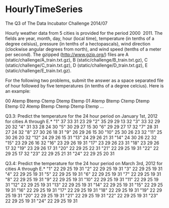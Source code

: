 HourlyTimeSeries
================

The Q3 of The Data Incubator Challenge 2014/07

Hourly weather data from 5 cities is provided for the period 2000 ­ 2011. The fields are year, month, day, hour (local time), temperature (in tenths of a degree celsius), pressure (in tenths of a hectopascals), wind direction (clockwise angular degrees from north), and wind speed (tenths of a meter per second). The gzipped (http://www.gzip.org/) files are A (static/challenge/A_train.txt.gz), B (static/challenge/B_train.txt.gz), C (static/challenge/C_train.txt.gz), D (static/challenge/D_train.txt.gz), E (static/challenge/E_train.txt.gz). 


For the following two problems, submit the answer as a space separated file of hour followed by five temperatures (in tenths of a degree celcius). Here is an example:

00 Atemp Btemp Ctemp Dtemp Etemp
01 Atemp Btemp Ctemp Dtemp Etemp
02 Atemp Btemp Ctemp Dtemp Etemp
...


Q3.3: Predict the temperature for the 24 hour period on January 1st, 2012 for cities A through E.*
"1" 37 33 31 23 29
"2" 35 29 29 13 32
"3" 33 32 29 20 32
"4" 31 33 28 24 30
"5" 30 29 27 15 30
"6" 29 29 27 17 32
"7" 28 31 27 24 32
"8" 27 30 26 18 31
"9" 26 29 26 15 30
"10" 25 30 26 23 32
"11" 25 30 26 20 32
"12" 24 29 26 15 31
"13" 24 29 26 21 31
"14" 24 30 26 22 32
"15" 23 29 26 16 32
"16" 23 29 26 19 31
"17" 23 29 26 23 31
"18" 23 29 26 17 32
"19" 23 29 26 17 31
"20" 22 29 25 22 31
"21" 22 29 25 19 31
"22" 22 29 25 17 32
"23" 22 29 25 21 31
"24" 22 29 25 20 31


Q3.4: Predict the temperature for the 24 hour period on March 3rd, 2012 for cities A through E.*
"1" 22 29 25 19 31
"2" 22 29 25 19 31
"3" 22 29 25 19 31
"4" 22 29 25 19 31
"5" 22 29 25 19 31
"6" 22 29 25 19 31
"7" 22 29 25 19 31
"8" 22 29 25 19 31
"9" 22 29 25 19 31
"10" 22 29 25 19 31
"11" 22 29 25 19 31
"12" 22 29 25 19 31
"13" 22 29 25 19 31
"14" 22 29 25 19 31
"15" 22 29 25 19 31
"16" 22 29 25 19 31
"17" 22 29 25 19 31
"18" 22 29 25 19 31
"19" 22 29 25 19 31
"20" 22 29 25 19 31
"21" 22 29 25 19 31
"22" 22 29 25 19 31
"23" 22 29 25 19 31
"24" 22 29 25 19 31


